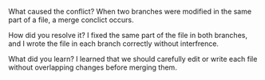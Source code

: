 What caused the conflict?
When two branches were modified in the same part of a file, a merge conclict occurs.

How did you resolve it?
I fixed the same part of the file in both branches, and I wrote the file in each branch correctly without interfrence.

What did you learn?
I learned that we should carefully edit or write each file without overlapping changes before merging them.
